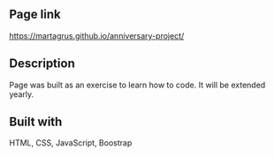 ## Page link
https://martagrus.github.io/anniversary-project/

## Description
Page was built as an exercise to learn how to code. It will be extended yearly.

## Built with
HTML, CSS, JavaScript, Boostrap